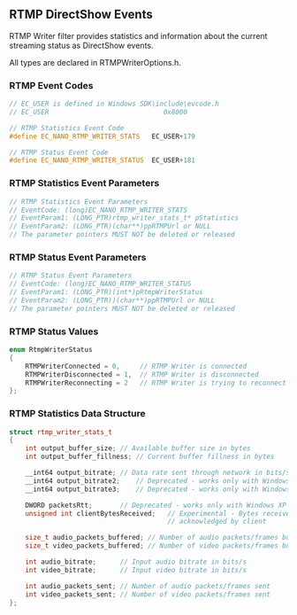 ## RTMP DirectShow Events

RTMP Writer filter provides statistics and information about the current streaming status as DirectShow events.

All types are declared in RTMPWriterOptions.h.
### RTMP Event Codes
```cpp
// EC_USER is defined in Windows SDK\include\evcode.h
// EC_USER                             0x8000

// RTMP Statistics Event Code
#define EC_NANO_RTMP_WRITER_STATS	EC_USER+179

// RTMP Status Event Code
#define EC_NANO_RTMP_WRITER_STATUS	EC_USER+181
```


### RTMP Statistics Event Parameters

```cpp
// RTMP Statistics Event Parameters
// EventCode: (long)EC_NANO_RTMP_WRITER_STATS
// EventParam1: (LONG_PTR)rtmp_writer_stats_t* pStatistics
// EventParam2: (LONG_PTR)(char**)ppRTMPUrl or NULL
// The parameter pointers MUST NOT be deleted or released
```

### RTMP Status Event Parameters

```cpp
// RTMP Status Event Parameters
// EventCode: (long)EC_NANO_RTMP_WRITER_STATUS
// EventParam1: (LONG_PTR)(int*)pRtmpWriterStatus
// EventParam2: (LONG_PTR))(char**)ppRTMPUrl or NULL
// The parameter pointers MUST NOT be deleted or released
```

### RTMP Status Values

```cpp
enum RtmpWriterStatus
{
    RTMPWriterConnected = 0,	 // RTMP Writer is connected
    RTMPWriterDisconnected = 1,	 // RTMP Writer is disconnected
    RTMPWriterReconnecting = 2	 // RTMP Writer is trying to reconnect
};
```


### RTMP Statistics Data Structure

```cpp
struct rtmp_writer_stats_t
{
    int output_buffer_size;	// Available buffer size in bytes
    int output_buffer_fillness;	// Current buffer fillness in bytes

    __int64 output_bitrate;	// Data rate sent through network in bits/s
    __int64 output_bitrate2;	// Deprecated - works only with Windows XP
    __int64 output_bitrate3;	// Deprecated - works only with Windows XP

    DWORD packetsRtt;		// Deprecated - works only with Windows XP
    unsigned int clientBytesReceived;	// Experimental - Bytes received /
                                        // acknowledged by client

    size_t audio_packets_buffered; // Number of audio packets/frames buffered
    size_t video_packets_buffered; // Number of video packets/frames buffered

    int audio_bitrate;		// Input audio bitrate in bits/s
    int video_bitrate;		// Input video bitrate in bits/s

    int audio_packets_sent;	// Number of audio packets/frames sent
    int video_packets_sent;	// Number of video packets/frames sent
};
```
